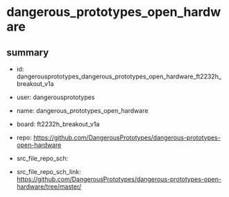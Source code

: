 # dangerous_prototypes_open_hardware
 
## summary 
* id: dangerousprototypes_dangerous_prototypes_open_hardware_ft2232h_breakout_v1a
* user: dangerousprototypes
* name: dangerous_prototypes_open_hardware
* board: ft2232h_breakout_v1a
* repo: https://github.com/DangerousPrototypes/dangerous-prototypes-open-hardware



* src_file_repo_sch: 
* src_file_repo_sch_link: https://github.com/DangerousPrototypes/dangerous-prototypes-open-hardware/tree/master/






